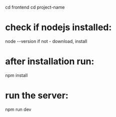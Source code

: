  cd frontend
 cd project-name

# check if nodejs installed:
 node --version
if not - download, install

# after installation run:
npm install

# run the server:
npm run dev